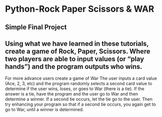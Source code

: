 # Python-Rock Paper Scissors & WAR
Simple Final Project
-------------------------------
Using what we have learned in these tutorials, create a game of Rock, Paper, Scissors.
Where two players are able to input values (or “play hands”) and the program outputs who wins.
-------------------------------
For more advance users create a game of War
The user inputs a card value (Ace, 2, 3, etc) and the program randomly selects a second card value to determine if the user wins, loses, or goes to War (there is a tie). If the answer is a tie, have the program and the user go to War and then determine a winner. If a second tie occurs, let the tie go to the user. Then try enhancing your program so that if a second tie occurs, you again get to go to War, until a winner is determined.

